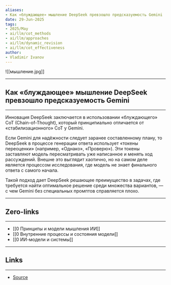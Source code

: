 ```yaml
---
aliases: 
- Как «блуждающее» мышление DeepSeek превзошло предсказуемость Gemini 
date: 29-Jun-2025
tags:
- 2025/May
- ai/llm/cot_methods
- ai/llm/approaches
- ai/llm/dynamic_revision
- ai/llm/cot_effectiveness
author:
- Vladimir Ivanov
---
```

![[мышление.jpg]]

-----
##  Как «блуждающее» мышление DeepSeek превзошло предсказуемость Gemini 
-----
Инновация DeepSeek заключается в использовании «блуждающего» CoT (Chain-of-Thought), который принципиально отличается от «стабилизационного» CoT у Gemini.

Если Gemini для надёжности следует заранее составленному плану, то DeepSeek в процессе генерации ответа использует «токены переоценки» (например, «Однако», «Проверю»). Эти токены заставляют модель пересматривать уже написанное и менять ход рассуждений. Внешне это выглядит хаотично, но на самом деле является процессом исследования, где модель не знает финального ответа с самого начала.

Такой подход дает DeepSeek решающее преимущество в задачах, где требуется найти оптимальное решение среди множества вариантов, — с чем Gemini без специальных промптов справляется плохо.

---
## Zero-links
---
- [[0 Принципы и модели мышления ИИ]]
- [[0 Внутренние процессы и состояния модели]]
- [[0 ИИ-модели и системы]]

---
## Links
---
- [Source](https://t.me/turboproject/1660)
